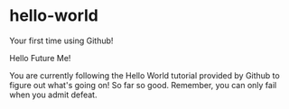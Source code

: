 # hello-world
Your first time using Github!

Hello Future Me!

You are currently following the Hello World tutorial provided by Github to figure out what's going on!
So far so good. Remember, you can only fail when you admit defeat. 
